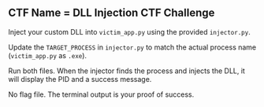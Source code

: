 ## CTF Name =  DLL Injection CTF Challenge 

Inject your custom DLL into `victim_app.py` using the provided `injector.py`.

Update the `TARGET_PROCESS` in `injector.py` to match the actual process name (`victim_app.py` as `.exe`).

Run both files. When the injector finds the process and injects the DLL, it will display the PID and a success message.

No flag file. The terminal output is your proof of success.

